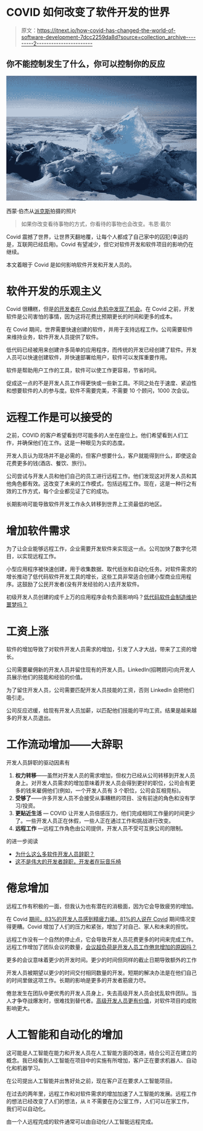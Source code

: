 # COVID 如何改变了软件开发的世界

> 原文：<https://itnext.io/how-covid-has-changed-the-world-of-software-development-7dcc2259da8d?source=collection_archive---------2----------------------->

## 你不能控制发生了什么，你可以控制你的反应

![](img/a219dbf5af1dcf8bb4e32d6949151a0a.png)

西蒙·伯杰从[派克斯](https://www.pexels.com/photo/ice-formation-666737/?utm_content=attributionCopyText&utm_medium=referral&utm_source=pexels)拍摄的照片

> 如果你改变看待事物的方式，你看待的事物也会改变。韦恩·戴尔

Covid 震撼了世界，让世界天翻地覆，让每个人都成了自己家中的囚犯(幸运的是，互联网已经启用)。Covid 有望减少，但它对软件开发和软件项目的影响仍在继续。

本文着眼于 Covid 是如何影响软件开发和开发人员的。

# 软件开发的乐观主义

Covid 很糟糕，但是[的开发者在 Covid 危机中发现了机会](/developers-havent-wasted-the-covid-crises-fa74da15f1cd)。在 Covid 之前，开发软件是公司害怕的事情，因为这将花费比预期更长的时间和更多的成本。

在 Covid 期间，世界需要快速创建的软件，并用于支持远程工作。公司需要软件来维持业务，软件开发人员提供了软件。

低代码已经被用来创建许多简单的应用程序，而传统的开发已经创建了软件。开发人员可以快速创建软件，并快速部署给用户，软件可以发挥重要作用。

软件是帮助用户工作的工具，软件可以使工作更容易，节省时间。

促成这一点的不是开发人员工作得更快或一些新工具。不同之处在于速度、紧迫性和想要软件的人的参与度。软件不需要完美，不需要 10 个顾问，1000 次会议。

# **远程工作是可以接受的**

之前，COVID 的客户希望看到尽可能多的人坐在座位上。他们希望看到人们工作，并确保他们在工作。这是一种眼见为实的态度。

开发人员认为现场并不是必需的，但客户想要什么，客户就能得到什么，即使这会花费更多的钱(酒店、餐饮、旅行)。

公司尝试与开发人员和他们自己的员工进行远程工作。他们发现这对开发人员和其他角色都有效。这改变了未来的工作模式，包括远程工作。现在，这是一种行之有效的工作方式，每个企业都见证了它的成功。

长期影响可能导致软件开发工作永久转移到世界上工资最低的地区。

# **增加软件需求**

为了让企业能够远程工作，企业需要开发软件来实现这一点。公司加快了数字化项目，以实现远程工作。

小型应用程序被快速创建，用于收集数据、取代纸张和自动化任务。对软件需求的增长推动了低代码软件开发工具的增长，这些工具非常适合创建小型商业应用程序。这鼓励了公民开发者(没有开发经验的人)去开发软件。

初级开发人员创建的成千上万的应用程序会有负面影响吗？[低代码软件会制造维护噩梦吗？](https://blog.devgenius.io/will-low-code-development-reduce-the-burden-for-it-teams-or-increase-it-6abe70f05d2a)

# **工资上涨**

软件的增加导致了对软件开发人员需求的增加，引发了人才大战，带来了工资的增长。

公司需要雇佣新的开发人员并留住现有的开发人员。LinkedIn(招聘顾问)向开发人员展示他们的技能和经验的价值。

为了留住开发人员，公司需要匹配开发人员技能的工资，否则 LinkedIn 会把他们吸引走。

公司反应迟缓，给现有开发人员加薪，以匹配他们技能的平均工资。结果是越来越多的开发人员退出。

# **工作流动增加——大辞职**

开发人员辞职的驱动因素有

1.  **权力转移**——虽然对开发人员的需求增加，但权力已经从公司转移到开发人员身上。对开发人员需求的增加意味着开发人员会得到更好的职位，公司会有更多的钱来雇佣他们(例如，一个开发人员有 3 个职位，公司会互相竞标)。
2.  **受够了**——许多开发人员不会接受从事糟糕的项目、没有前途的角色和没有学习/投资。
3.  **更贴近生活** — COVID 让开发人员倍感压力，他们完成相同工作量的时间更少了。一些开发人员正在休假，一些人正在通过工作和挑战进行改变。
4.  **远程工作** —远程工作角色由公司提供，开发人员不受可互换公司的限制。

的进一步阅读

*   [为什么这么多软件开发人员辞职？](https://javascript.plainenglish.io/why-are-so-many-software-developers-quitting-their-jobs-e5a6c2a8f5ed)
*   [这不是伟大的开发者辞职，开发者在玩音乐椅](/its-not-the-great-developer-resignation-developers-are-playing-musical-chairs-b4219ec7e3bb)

# 倦怠增加

远程工作有积极的一面，但我认为也有潜在的消极面，因为它会导致疲劳的增加。

在 Covid [期间，83%的开发人员感到精疲力竭，81%的人说在 Covid](/83-of-developers-suffer-from-burnout-and-81-said-its-gotten-worse-during-covid-aa83c89bc544) 期间情况变得更糟。Covid 增加了人们的压力和紧张，增加了对自己、家人和未来的担忧。

远程工作没有一个自然的停止点，它会导致开发人员花费更多的时间来完成工作。远程工作增加了团队会议的数量，[会议超负荷是开发人员工作倦怠增加的原因吗？](https://medium.com/codex/is-meeting-overload-the-cause-of-increased-burnout-in-developers-28dc4017432f)

更多的会议意味着更少的开发时间。更少的时间但同样的截止日期导致额外的工作

开发人员被期望以更少的时间交付相同数量的开发。短期的解决办法是在他们自己的时间里做这项工作。长期的影响是更多的开发者筋疲力尽。

倦怠发生在团队中更优秀的开发人员身上，失去高级开发人员会扰乱软件团队。当人才争夺战爆发时，很难找到替代者。[高级开发人员更有价值](https://medium.com/geekculture/leadership-and-senior-developers-are-the-main-reasons-for-success-or-failure-of-software-projects-7855d41fb66e)，对软件项目的成败影响更大。

# **人工智能和自动化的增加**

这可能是人工智能在能力和开发人员在人工智能方面的改进，结合公司正在建立的概念。我已经看到人工智能在项目中的实施有所增加，客户正在要求机器人、自动化和机器学习。

在公司提出人工智能并出售好处之前，现在客户正在要求人工智能项目。

在过去的两年里，远程工作和对软件需求的增加加速了人工智能的发展。远程工作的想法已经改变了人们的想法，从 it 不需要在办公室工作，人们可以在家工作，我们可以自动化。

由一个人远程完成的软件通常可以由自动化/人工智能远程完成。